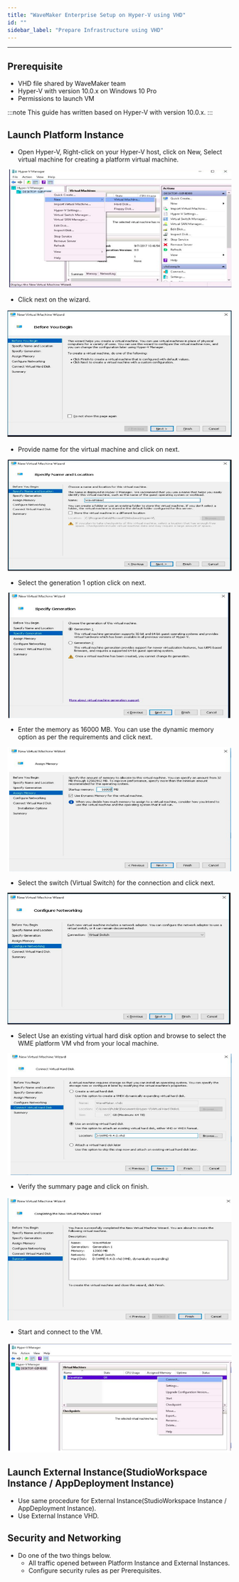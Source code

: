 ```yaml
---
title: "WaveMaker Enterprise Setup on Hyper-V using VHD"
id: ""
sidebar_label: "Prepare Infrastructure using VHD"
---
```

---

## Prerequisite

- VHD file shared by WaveMaker team
- Hyper-V with version 10.0.x on Windows 10 Pro
- Permissions to launch VM

:::note
This guide has written based on Hyper-V with version 10.0.x.
:::

## Launch Platform Instance

- Open  Hyper-V, Right-click on your Hyper-V host, click on New, Select virtual machine for creating a platform virtual machine.

[![selecting-the-vm-creation-in-hyperv](/learn/assets/wme-setup/vm-creation-in-hyperv-using-vhd/selecting-the-vm-creation-in-hyperv.png)](/learn/assets/wme-setup/vm-creation-in-hyperv-using-vhd/selecting-the-vm-creation-in-hyperv.png)

- Click next on the wizard.

[![wizard](/learn/assets/wme-setup/vm-creation-in-hyperv-using-vhd/click-on-wizard.png)](/learn/assets/wme-setup/vm-creation-in-hyperv-using-vhd/click-on-wizard.png)

- Provide name for the virtual machine and click on next.

[![providing name](/learn/assets/wme-setup/vm-creation-in-hyperv-using-vhd/providing-name.png)](/learn/assets/wme-setup/vm-creation-in-hyperv-using-vhd/providing-name.png)

- Select the generation 1 option click on next.

[![selecting generation type](/learn/assets/wme-setup/vm-creation-in-hyperv-using-vhd/generation-type.png)](/learn/assets/wme-setup/vm-creation-in-hyperv-using-vhd/generation-type.png)

- Enter the memory as 16000 MB. You can use the dynamic memory option as per the requirements and click next.

[![memory assign](/learn/assets/wme-setup/vm-creation-in-hyperv-using-vhd/assigning-memory.png)](/learn/assets/wme-setup/vm-creation-in-hyperv-using-vhd/assigning-memory.png)

- Select the switch (Virtual Switch) for the connection and click next.

[![network configuration](/learn/assets/wme-setup/vm-creation-in-hyperv-using-vhd/configure-network.png)](/learn/assets/wme-setup/vm-creation-in-hyperv-using-vhd/configure-network.png)
  
- Select Use an existing virtual hard disk option and browse to select the WME platform VM vhd from your local machine.

[![hard disk connection](/learn/assets/wme-setup/vm-creation-in-hyperv-using-vhd/virtual-harddisk-connnection.png)](/learn/assets/wme-setup/vm-creation-in-hyperv-using-vhd/virtual-harddisk-connnection.png)

- Verify the summary page and click on finish.

[![verify the summary](/learn/assets/wme-setup/vm-creation-in-hyperv-using-vhd/verify-the-summary.png)](/learn/assets/wme-setup/vm-creation-in-hyperv-using-vhd/verify-the-summary.png)

- Start and connect to the VM.

[![staring vm](/learn/assets/wme-setup/vm-creation-in-hyperv-using-vhd/start-and-connect-vm.png)](/learn/assets/wme-setup/vm-creation-in-hyperv-using-vhd/start-and-connect-vm.png)
  
## Launch External Instance(StudioWorkspace Instance / AppDeployment Instance)

- Use same procedure for External Instance(StudioWorkspace Instance / AppDeployment Instance).
- Use External Instance VHD.

## Security and Networking

- Do one of the two things below.
  - All traffic opened between Platform Instance and External Instances.
  - Configure security rules as per Prerequisites.
